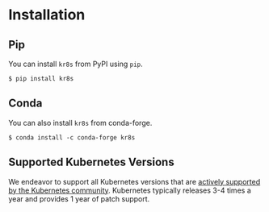 # Installation

## Pip

You can install `kr8s` from PyPI using `pip`.

```console
$ pip install kr8s
```

## Conda

You can also install `kr8s` from conda-forge.

```console
$ conda install -c conda-forge kr8s
```

## Supported Kubernetes Versions

We endeavor to support all Kubernetes versions that are [actively supported by the Kubernetes community](https://kubernetes.io/releases/).
Kubernetes typically releases 3-4 times a year and provides 1 year of patch support.

